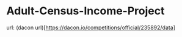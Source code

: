 # Adult-Census-Income-Project

url: (dacon url)[https://dacon.io/competitions/official/235892/data]
